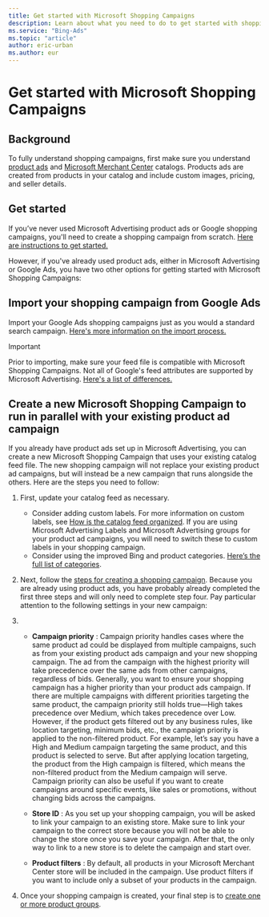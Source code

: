 ```yaml
---
title: Get started with Microsoft Shopping Campaigns
description: Learn about what you need to do to get started with shopping campaigns.
ms.service: "Bing-Ads"
ms.topic: "article"
author: eric-urban
ms.author: eur
---
```


# Get started with Microsoft Shopping Campaigns

## Background

To fully understand shopping campaigns, first make sure you understand [product ads](./hlp_BA_CONC_AboutProductAds.md) and [Microsoft Merchant Center](./hlp_BA_CONC_AboutBingMerchantCenter.md) catalogs. Products ads are created from products in your catalog and include custom images, pricing, and seller details.

## Get started

If you’ve never used Microsoft Advertising product ads or Google shopping campaigns, you'll need to create a shopping campaign from scratch. [Here are instructions to get started.](./hlp_BA_PROC_CreateProductTargetAndAd.md)

However, if you've already used product ads, either in Microsoft Advertising or Google Ads, you have two other options for getting started with Microsoft Shopping Campaigns:

## Import your shopping campaign from Google Ads

Import your Google Ads shopping campaigns just as you would a standard search campaign. [Here's more information on the import process.](./hlp_BA_PROC_ImportCampaign.md)

> [!IMPORTANT]
> Prior to importing, make sure your feed file is compatible with Microsoft Shopping Campaigns. Not all of Google's feed attributes are supported by Microsoft Advertising. [Here's a list of differences.](./hlp_BA_CONC_BMCGoogleAttributes.md)

## Create a new Microsoft Shopping Campaign to run in parallel with your existing product ad campaign

If you already have product ads set up in Microsoft Advertising, you can create a new Microsoft Shopping Campaign that uses your existing catalog feed file. The new shopping campaign will not replace your existing product ad campaigns, but will instead be a new campaign that runs alongside the others. Here are the steps you need to follow:

1. First, update your catalog feed as necessary.                           
   - Consider adding custom labels. For more information on custom labels, see [How is the catalog feed organized](./hlp_BA_CONC_AboutBingMerchantCenterCatalogFile.md). If you are using Microsoft Advertising Labels and Microsoft Advertising groups for your product ad campaigns, you will need to switch these to custom labels in your shopping campaign.
   - Consider using the improved Bing and product categories. [Here’s the full list of categories](https://go.microsoft.com/fwlink?LinkId=620783).

1. Next, follow the [ steps for creating a shopping campaign](./hlp_BA_PROC_CreateProductTargetAndAd.md). Because you are already using product ads, you have probably already completed the first three steps and will only need to complete step four.
Pay particular attention to the following settings in your new campaign:

1.  
   - **Campaign priority** : Campaign priority handles cases where the same product ad could be displayed from multiple campaigns, such as from your existing product ads campaign and your new shopping campaign. The ad from the campaign with the highest priority will take precedence over the same ads from other campaigns, regardless of bids. Generally, you want to ensure your shopping campaign has a higher priority than your product ads campaign. If there are multiple campaigns with different priorities targeting the same product, the campaign priority still holds true—High takes precedence over Medium, which takes precedence over Low. However, if the product gets filtered out by any business rules, like location targeting, minimum bids, etc., the campaign priority is applied to the non-filtered product. For example, let’s say you have a High and Medium campaign targeting the same product, and this product is selected to serve. But after applying location targeting, the product from the High campaign is filtered, which means the non-filtered product from the Medium campaign will serve.
Campaign priority can also be useful if you want to create campaigns around specific events, like sales or promotions, without changing bids across the campaigns.

   - **Store ID** : As you set up your shopping campaign, you will be asked to link your campaign to an existing store. Make sure to link your campaign to the correct store because you will not be able to change the store once  you save your campaign. After that, the only way to link to a new store is to delete the campaign and start over.
   - **Product filters** : By default, all products in your Microsoft Merchant Center store will be included in the campaign. Use product filters if you want to include only a subset of your products in the campaign.

1. Once your shopping campaign is created, your final step is to [create one or more product groups](./hlp_BA_CONC_BSC_AboutProductGroups.md).

 

